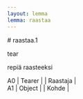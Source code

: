 ```yaml
---
layout: lemma
lemma: raastaa
---
```


<div class="sense">
# <span class="sensename">raastaa.1</span>

<span class="description">tear</span>

<span class="description">repiä raasteeksi</span>

A0 | Tearer |   | Raastaja |  
A1 | Object |   | Kohde |  

</div>

